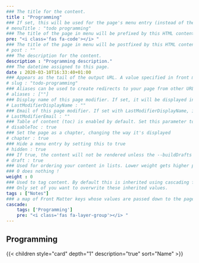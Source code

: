 ```yaml
---
### The title for the content.
title : "Programming"
### If set, this will be used for the page's menu entry (instead of the `title` attribute)
# menuTitle : "todo programming"
### The title of the page in menu will be prefixed by this HTML content
pre: "<i class='fas fa-code'></i> "
### The title of the page in menu will be postfixed by this HTML content
# post : ""
### The description for the content.
description : "Programming description."
### The datetime assigned to this page.
date : 2020-03-10T16:33:40+01:00
### Appears as the tail of the output URL. A value specified in front matter will override the segment of the URL based on the filename.
# slug : "todo-programming"
### Aliases can be used to create redirects to your page from other URLs.
# aliases : [""]
### Display name of this page modifier. If set, it will be displayed in the footer.
# LastModifierDisplayName : ""
### Email of this page modifier. If set with LastModifierDisplayName, it will be displayed in the footer
# LastModifierEmail : ""
### Table of content (toc) is enabled by default. Set this parameter to true to disable it.
# disableToc : true
### Set the page as a chapter, changing the way it's displayed
# chapter : true
### Hide a menu entry by setting this to true
# hidden : true
### If true, the content will not be rendered unless the --buildDrafts flag is passed to the hugo command.
# draft : true
### Used for ordering your content in lists. Lower weight gets higher precedence. So content with lower weight will come first.
### 0 does nothing !
weight : 0
### Used to tag content. By default this is inherited using cascading from _index.md files
### Only set of you want to overwrite these inherited values.
tags : ["Notes"]
### a map of Front Matter keys whose values are passed down to the page’s descendants unless overwritten by self or a closer ancestor’s cascade. 
cascade:
    tags: ['Programming']
    pre: "<i class='fas fa-layer-group'></i> "
---
```


## Programming

{{< children style="card" depth="1" description="true" sort="Name" >}}
